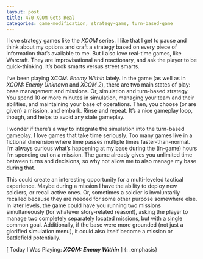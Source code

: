 ```yaml
---
layout: post
title: 470 XCOM Gets Real
categories: game-modification, strategy-game, turn-based-game
---
```

I love strategy games like the *XCOM* series. I like that I get to pause and think about my options and craft a strategy based on every piece of information that’s available to me.  But I also love real-time games, like Warcraft.  They are improvisational and reactionary, and ask the player to be quick-thinking.  It’s book smarts versus street smarts.

I’ve been playing *XCOM: Enemy Within* lately.  In the game (as well as in *XCOM: Enemy Unknown* and *XCOM 2*), there are two main states of play: base management and missions. Or, simulation and turn-based strategy. You spend 10 or more minutes in simulation, managing your team and their abilities, and maintaining your base of operations.  Then, you choose (or are given) a mission, and embark. Rinse and repeat.  It’s a nice gameplay loop, though, and helps to avoid any stale gameplay.

I wonder if there’s a way to integrate the simulation into the turn-based gameplay. I love games that take **time** seriously.  Too many games live in a fictional dimension where time passes multiple times faster-than-normal.  I’m always curious what’s happening at my base during the (in-game) hours I’m spending out on a mission.  The game already gives you unlimited time between turns and decisions, so why not allow me to also manage my base during that.

This could create an interesting opportunity for a multi-leveled tactical experience.  Maybe during a mission I have the ability to deploy new soldiers, or recall active ones.  Or, sometimes a soldier is involuntarily recalled because they are needed for some other purpose somewhere else. In later levels, the game could have you running two missions simultaneously (for whatever story-related reason!), asking the player to manage two completely separately located missions, but with a single common goal. Additionally, if the base were more grounded (not just a glorified simulation menu), it could also itself become a mission or battlefield potentially.

[ Today I Was Playing: ***XCOM: Enemy Within*** ]
{: .emphasis}